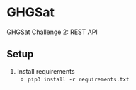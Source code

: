 # GHGSat
GHGSat Challenge 2: REST API

## Setup
1. Install requirements
	* `pip3 install -r requirements.txt`
